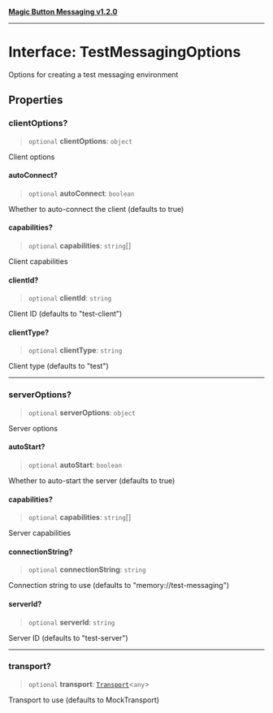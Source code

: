 [**Magic Button Messaging v1.2.0**](../README.md)

***

# Interface: TestMessagingOptions

Options for creating a test messaging environment

## Properties

### clientOptions?

> `optional` **clientOptions**: `object`

Client options

#### autoConnect?

> `optional` **autoConnect**: `boolean`

Whether to auto-connect the client (defaults to true)

#### capabilities?

> `optional` **capabilities**: `string`[]

Client capabilities

#### clientId?

> `optional` **clientId**: `string`

Client ID (defaults to "test-client")

#### clientType?

> `optional` **clientType**: `string`

Client type (defaults to "test")

***

### serverOptions?

> `optional` **serverOptions**: `object`

Server options

#### autoStart?

> `optional` **autoStart**: `boolean`

Whether to auto-start the server (defaults to true)

#### capabilities?

> `optional` **capabilities**: `string`[]

Server capabilities

#### connectionString?

> `optional` **connectionString**: `string`

Connection string to use (defaults to "memory://test-messaging")

#### serverId?

> `optional` **serverId**: `string`

Server ID (defaults to "test-server")

***

### transport?

> `optional` **transport**: [`Transport`](../type-aliases/Transport.md)\<`any`\>

Transport to use (defaults to MockTransport)
